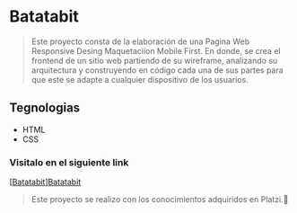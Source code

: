 # Batatabit
>  Este proyecto consta  de la elaboración de una Pagina Web Responsive Desing Maquetaciíon Mobile First. En donde, se crea  el frontend de un sitio web partiendo de su wireframe, analizando  su arquitectura y construyendo en código cada una de sus partes para que este se adapte a cualquier dispositivo de los usuarios.


## Tegnologias 
- HTML
- CSS

### Visitalo en el siguiente link
[[Batatabit]][Batatabit]


[Batatabit]: https://vane17.github.io/Batatabit/


> Este proyecto se realizo con los conocimientos adquiridos en Platzi.💚